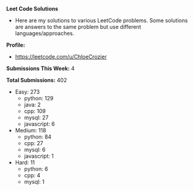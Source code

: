 **Leet Code Solutions**

- Here are my solutions to various LeetCode problems. Some solutions are answers to the same problem but use different languages/approaches.

**Profile:**

- https://leetcode.com/u/ChloeCrozier

**Submissions This Week:** 4

**Total Submissions:** 402
- Easy: 273
  - python: 129
  - java: 2
  - cpp: 109
  - mysql: 27
  - javascript: 6
- Medium: 118
  - python: 84
  - cpp: 27
  - mysql: 6
  - javascript: 1
- Hard: 11
  - python: 6
  - cpp: 4
  - mysql: 1